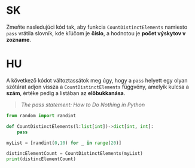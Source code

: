 # SK
Zmeňte nasledujúci kód tak, aby funkcia `CountDistinctElements` namiesto `pass` vrátila slovník, kde kľúčom je **číslo**, a hodnotou je **počet výskytov v zozname**.

# HU
A következő kódot változtassátok meg úgy, hogy a `pass` helyett egy olyan szótárat adjon vissza a `CountDistinctElements` függvény, amelyik kulcsa a **szám**, értéke pedig a listában az **előbukkanása**.
> _The pass statement: How to Do Nothing in Python_
```py
from random import randint

def CountDistinctElements(l:list[int])->dict[int, int]:
    pass

myList = [randint(0,10) for _ in range(20)]

distincElementCount = CountDistinctElements(myList)
print(distincElementCount)
```